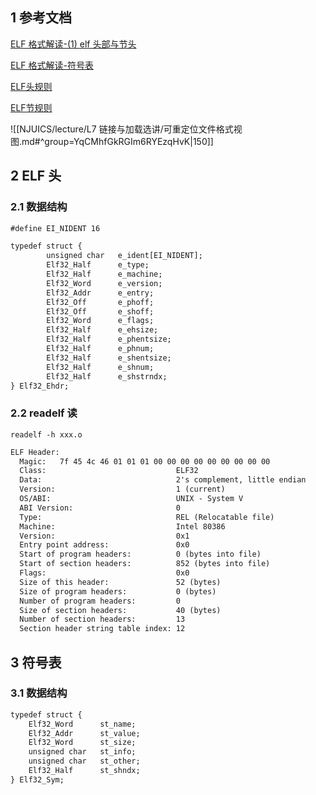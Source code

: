 ## 1 参考文档

[ELF 格式解读-(1) elf 头部与节头](https://blog.csdn.net/qfanmingyiq/article/details/124295287)

[ELF 格式解读-符号表](https://fanmingyi.blog.csdn.net/article/details/124510909?spm=1001.2014.3001.5502)

[ELF头规则](https://refspecs.linuxfoundation.org/elf/gabi4+/ch4.eheader.html)

[ELF节规则]( https://refspecs.linuxfoundation.org/elf/gabi4+/ch4.sheader.html#sh_flags )



![[NJUICS/lecture/L7 链接与加载选讲/可重定位文件格式视图.md#^group=YqCMhfGkRGIm6RYEzqHvK|150]]

## 2 ELF 头

### 2.1 数据结构

```txt
#define EI_NIDENT 16

typedef struct {
        unsigned char   e_ident[EI_NIDENT];
        Elf32_Half      e_type;
        Elf32_Half      e_machine;
        Elf32_Word      e_version;
        Elf32_Addr      e_entry;
        Elf32_Off       e_phoff;
        Elf32_Off       e_shoff;
        Elf32_Word      e_flags;
        Elf32_Half      e_ehsize;
        Elf32_Half      e_phentsize;
        Elf32_Half      e_phnum;
        Elf32_Half      e_shentsize;
        Elf32_Half      e_shnum;
        Elf32_Half      e_shstrndx;
} Elf32_Ehdr;
```


### 2.2 readelf 读

```ad-command
readelf -h xxx.o
```

```txt
ELF Header:
  Magic:   7f 45 4c 46 01 01 01 00 00 00 00 00 00 00 00 00
  Class:                             ELF32
  Data:                              2's complement, little endian
  Version:                           1 (current)
  OS/ABI:                            UNIX - System V
  ABI Version:                       0
  Type:                              REL (Relocatable file)
  Machine:                           Intel 80386
  Version:                           0x1
  Entry point address:               0x0
  Start of program headers:          0 (bytes into file)
  Start of section headers:          852 (bytes into file)
  Flags:                             0x0
  Size of this header:               52 (bytes)
  Size of program headers:           0 (bytes)
  Number of program headers:         0
  Size of section headers:           40 (bytes)
  Number of section headers:         13
  Section header string table index: 12
```

## 3 符号表

### 3.1 数据结构

```txt
typedef struct {
	Elf32_Word	    st_name;
	Elf32_Addr	    st_value;
	Elf32_Word	    st_size;
	unsigned char	st_info;
	unsigned char	st_other;
	Elf32_Half	    st_shndx;
} Elf32_Sym;
```

